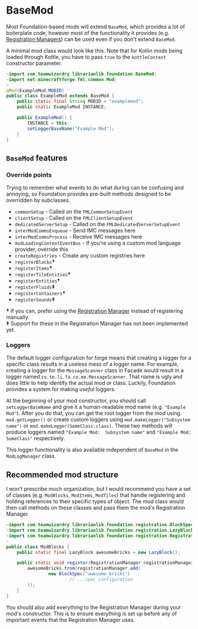 # BaseMod

Most Foundation-based mods will extend `BaseMod`, which provides a lot of boilerplate code,
however most of the functionality it provides (e.g. [Registration
Managers](./registration_manager/README.md)) can be used even if you don't extend `BaseMod`.

A minimal mod class would look like this. Note that for Kotlin mods being loaded through Kottle,
you have to pass `true` to the `kottleContext` constructor parameter.

```java
~import com.teamwizardry.librarianlib.foundation.BaseMod;
~import net.minecraftforge.fml.common.Mod;
~
@Mod(ExampleMod.MODID)
public class ExampleMod extends BaseMod {
    public static final String MODID = "examplemod";
    public static ExampleMod INSTANCE;

    public ExampleMod() {
        INSTANCE = this;
        setLoggerBaseName("Example Mod");
    }
}
```

## `BaseMod` features

### Override points

Trying to remember what events to do what during can be confusing and annoying, so Foundation 
provides pre-built methods designed to be overridden by subclasses.

- `commonSetup` - Called on the `FMLCommonSetupEvent`
- `clientSetup` - Called on the `FMLClientSetupEvent`
- `dedicatedServerSetup` - Called on the `FMLDedicatedServerSetupEvent`
- `interModCommsEnqueue` - Send IMC messages here
- `interModCommsProcess` - Receive IMC messages here
- `modLoadingContextEventBus` - If you're using a custom mod language provider, override this
- `createRegistries` - Create any custom registries here
- `registerBlocks`**†**
- `registerItems`**†**
- `registerTileEntities`**†**
- `registerEntities`**†**
- `registerFluids`**‡**
- `registerContainers`**†**
- `registerSounds`**‡**

**†** If you can, prefer using the [Registration Manager](./registration_manager/README.md) instead 
of registering manually.  
**‡** Support for these in the Registration Manager has not been implemented yet.

### Loggers

The default logger configuration for forge means that creating a logger for a specific class results 
in a useless mess of a logger name. For example, creating a logger for the `MessageScanner` class in 
Facade would result in a logger named `co.te.li.fa.co.me.MessageScanner`. That name is ugly and does
little to help identify the actual mod or class. Luckily, Foundation provides a system for making 
*useful* loggers.

At the beginning of your mod constructor, you should call `setLoggerBaseName` and give it a 
human-readable mod name (e.g. `"Example Mod"`). After you do that, you can get the root logger from
the mod using `mod.getLogger()` or create custom loggers using `mod.makeLogger("Subsystem name")` or
`mod.makeLogger(SomeClass.class)`. These two methods will produce loggers named `"Example Mod: 
Subsystem name"` and `"Example Mod: SomeClass"` respectively.

This logger functionality is also available independent of `BaseMod` in the `ModLogManager` class.

## Recommended mod structure

I won't prescribe much organization, but I would recommend you have a set of classes (e.g.
`ModBlocks`, `ModItems`, `ModTiles`) that handle registering and holding references to their 
specific types of object. The mod class would then call methods on these classes and pass them the
mod's Registration Manager.

```java
~import com.teamwizardry.librarianlib.foundation.registration.BlockSpec;
~import com.teamwizardry.librarianlib.foundation.registration.LazyBlock;
~import com.teamwizardry.librarianlib.foundation.registration.RegistrationManager;
~
public class ModBlocks {
    public static final LazyBlock awesomeBricks = new LazyBlock();

    public static void register(RegistrationManager registrationManager) {
        awesomeBricks.from(registrationManager.add(
                new BlockSpec("awesome_bricks")
                        // ...spec configuration
        ));
    }
}
```

You should also add everything to the Registration Manager during your mod's constructor. This is 
to ensure everything is set up before any of important events that the Registration Manager uses.
